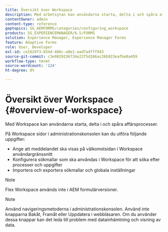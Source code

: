 ```yaml
---
title: Översikt över Workspace
description: Med arbetsytan kan användarna starta, delta i och spåra affärsprocesser. Låt oss lära oss mer om arbetsytan.
contentOwner: admin
content-type: reference
geptopics: SG_AEMFORMS/categories/configuring_workspace
products: SG_EXPERIENCEMANAGER/6.5/FORMS
solution: Experience Manager, Experience Manager Forms
feature: Adaptive Forms
role: User, Developer
exl-id: ce1629f3-834d-466c-a0e1-aad7a4fff943
source-git-commit: c3e9029236734e22f5d266ac26b923eafbe0a459
workflow-type: tm+mt
source-wordcount: '124'
ht-degree: 0%

---
```


# Översikt över Workspace {#overview-of-workspace}

Med Workspace kan användarna starta, delta i och spåra affärsprocesser.

På Workspace sidor i administrationskonsolen kan du utföra följande uppgifter:

* Ange att meddelandet ska visas på välkomstsidan i Workspace användargränssnitt
* Konfigurera sökmallar som ska användas i Workspace för att söka efter processer och uppgifter
* Importera och exportera sökmallar och globala inställningar

>[!NOTE]
>
>Flex Workspace används inte i AEM formulärversioner.

>[!NOTE]
>
>Använd navigeringsmetoderna i administrationskonsolen. Använd inte knapparna Bakåt, Framåt eller Uppdatera i webbläsaren. Om du använder dessa knappar kan det leda till problem med datainhämtning och visning av data.
